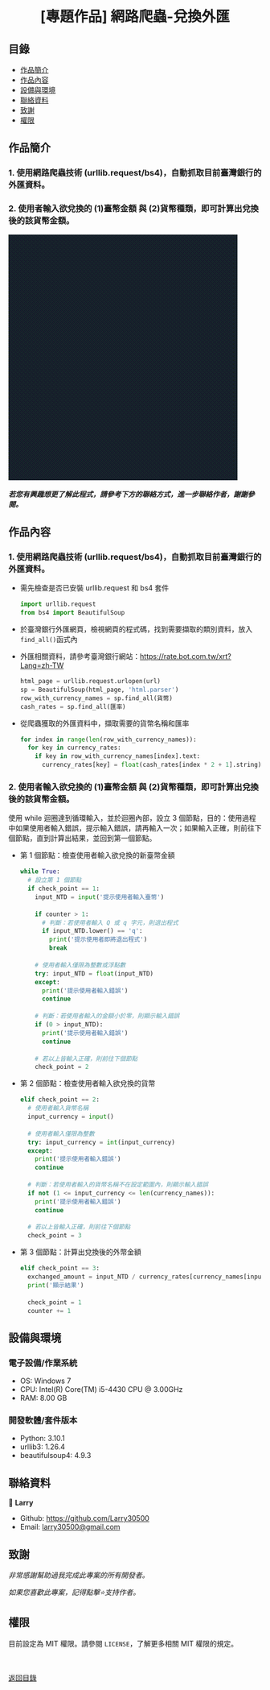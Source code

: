 <h1 align="center">
  <br>
  [專題作品] 網路爬蟲-兌換外匯
</h1>


## 目錄
* [作品簡介](#作品簡介)
* [作品內容](#作品內容)
* [設備與環境](#設備與環境)
* [聯絡資料](#聯絡資料)
* [致謝](#致謝)
* [權限](#權限)


## 作品簡介
### 1. 使用網路爬蟲技術 (urllib.request/bs4)，自動抓取目前臺灣銀行的外匯資料。
### 2. 使用者輸入欲兌換的 (1)臺幣金額 與 (2)貨幣種類，即可計算出兌換後的該貨幣金額。

  ![conversion_images](images/conversion.gif)

<strong><em>若您有興趣想更了解此程式，請參考下方的聯絡方式，進一步聯絡作者，謝謝參閱。</em></strong>


## 作品內容
### 1. 使用網路爬蟲技術 (urllib.request/bs4)，自動抓取目前臺灣銀行的外匯資料。
* 需先檢查是否已安裝 urllib.request 和 bs4 套件
  ```python
  import urllib.request
  from bs4 import BeautifulSoup
  ```
  
* 於臺灣銀行外匯網頁，檢視網頁的程式碼，找到需要擷取的類別資料，放入`find_all()`函式內
* 外匯相關資料，請參考臺灣銀行網站：https://rate.bot.com.tw/xrt?Lang=zh-TW
  ```python
  html_page = urllib.request.urlopen(url)
  sp = BeautifulSoup(html_page, 'html.parser')
  row_with_currency_names = sp.find_all(貨幣)
  cash_rates = sp.find_all(匯率)
  ```
  
* 從爬蟲獲取的外匯資料中，擷取需要的貨幣名稱和匯率
  ```python
  for index in range(len(row_with_currency_names)):
    for key in currency_rates:
      if key in row_with_currency_names[index].text:
        currency_rates[key] = float(cash_rates[index * 2 + 1].string)
  ```
  
### 2. 使用者輸入欲兌換的 (1)臺幣金額 與 (2)貨幣種類，即可計算出兌換後的該貨幣金額。
使用 while 迴圈達到循環輸入，並於迴圈內部，設立 3 個節點，目的：使用過程中如果使用者輸入錯誤，提示輸入錯誤，請再輸入一次；如果輸入正確，則前往下個節點，直到計算出結果，並回到第一個節點。
* 第 1 個節點：檢查使用者輸入欲兌換的新臺幣金額
  ```python
  while True:
    # 設立第 1 個節點
    if check_point == 1:
      input_NTD = input('提示使用者輸入臺幣')

      if counter > 1:
        # 判斷：若使用者輸入 Q 或 q 字元，則退出程式
        if input_NTD.lower() == 'q':
          print('提示使用者即將退出程式')
          break

      # 使用者輸入僅限為整數或浮點數
      try: input_NTD = float(input_NTD) 
      except: 
        print('提示使用者輸入錯誤') 
        continue

      # 判斷：若使用者輸入的金額小於零，則顯示輸入錯誤
      if (0 > input_NTD):
        print('提示使用者輸入錯誤')
        continue
      
      # 若以上皆輸入正確，則前往下個節點
      check_point = 2
  ```

* 第 2 個節點：檢查使用者輸入欲兌換的貨幣
  ```python
  elif check_point == 2:
    # 使用者輸入貨幣名稱
    input_currency = input()

    # 使用者輸入僅限為整數
    try: input_currency = int(input_currency)
    except:
      print('提示使用者輸入錯誤')
      continue

    # 判斷：若使用者輸入的貨幣名稱不在設定範圍內，則顯示輸入錯誤
    if not (1 <= input_currency <= len(currency_names)):
      print('提示使用者輸入錯誤')
      continue
      
    # 若以上皆輸入正確，則前往下個節點
    check_point = 3
  ```

* 第 3 個節點：計算出兌換後的外幣金額
  ```python
  elif check_point == 3:
    exchanged_amount = input_NTD / currency_rates[currency_names[input_currency - 1]]
    print('顯示結果')
    
    check_point = 1
    counter += 1
  ```


## 設備與環境
### 電子設備/作業系統
* OS: Windows 7
* CPU: Intel(R) Core(TM) i5-4430 CPU @ 3.00GHz
* RAM: 8.00 GB

### 開發軟體/套件版本
* Python: 3.10.1
* urllib3: 1.26.4
* beautifulsoup4: 4.9.3


## 聯絡資料
👤 **Larry**
  * Github: https://github.com/Larry30500
  * Email: larry30500@gmail.com


## 致謝
*非常感謝幫助過我完成此專案的所有開發者。*

*如果您喜歡此專案，記得點擊⭐️支持作者。*


## 權限
目前設定為 MIT 權限。請參閱 `LICENSE`，了解更多相關 MIT 權限的規定。

<br><br>[返回目錄](#目錄)

